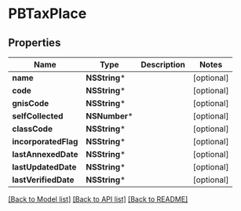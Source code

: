 # PBTaxPlace

## Properties
Name | Type | Description | Notes
------------ | ------------- | ------------- | -------------
**name** | **NSString*** |  | [optional] 
**code** | **NSString*** |  | [optional] 
**gnisCode** | **NSString*** |  | [optional] 
**selfCollected** | **NSNumber*** |  | [optional] 
**classCode** | **NSString*** |  | [optional] 
**incorporatedFlag** | **NSString*** |  | [optional] 
**lastAnnexedDate** | **NSString*** |  | [optional] 
**lastUpdatedDate** | **NSString*** |  | [optional] 
**lastVerifiedDate** | **NSString*** |  | [optional] 

[[Back to Model list]](../README.md#documentation-for-models) [[Back to API list]](../README.md#documentation-for-api-endpoints) [[Back to README]](../README.md)


